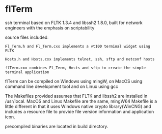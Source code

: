 # flTerm
ssh terminal based on FLTK 1.3.4 and libssh2 1.8.0, built for network engineers with the emphasis on scriptability

source files included:

    Fl_Term.h and Fl_Term.cxx implements a vt100 terminal widget using FLTK
  
    Hosts.h and Hosts.cxx implements telnet, ssh, sftp and netconf hosts 
  
    flTerm.cxx combines Fl_Term, Hosts and sftp to create the simple terminal application
  
flTerm can be compiled on Windows using mingW, on MacOS using command line development tool and on Linux using gcc

The Makefiles provided assumes that FLTK and libssh2 are installed in /usr/local. MacOS and Linux Makefile are the same, mingW64 Makefile is a little different in that it uses Windows native crypto library(WinCNG) and includes a resource file to provide file version information and application icon. 

precompiled binaries are located in build directory.
